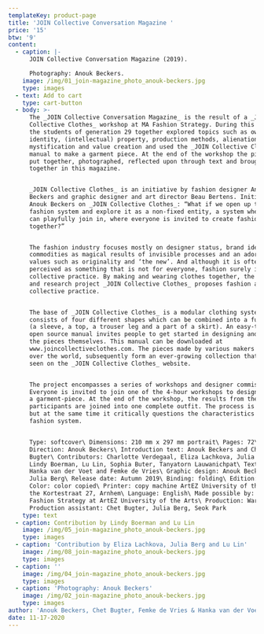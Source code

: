 ```yaml
---
templateKey: product-page
title: 'JOIN Collective Conversation Magazine '
price: '15'
btw: '9'
content:
  - caption: |-
      JOIN Collective Conversation Magazine (2019). 

      Photography: Anouk Beckers.
    image: /img/01_join-magazine_photo_anouk-beckers.jpg
    type: images
  - text: Add to cart
    type: cart-button
  - body: >-
      The _JOIN Collective Conversation Magazine_ is the result of a _JOIN
      Collective Clothes_ workshop at MA Fashion Strategy. During this workshop
      the students of generation 29 together explored topics such as ownership,
      identity, (intellectual) property, production methods, alienation,
      mystification and value creation and used the _JOIN Collective Clothes_
      manual to make a garment piece. At the end of the workshop the pieces were
      put together, photographed, reflected upon through text and brought
      together in this magazine.


      _JOIN Collective Clothes_ is an initiative by fashion designer Anouk
      Beckers and graphic designer and art director Beau Bertens. Initiator
      Anouk Beckers on _JOIN Collective Clothes_: “What if we open up the
      fashion system and explore it as a non-fixed entity, a system where people
      can playfully join in, where everyone is invited to create fashion
      together?”


      The fashion industry focuses mostly on designer status, brand identity,
      commodities as magical results of invisible processes and an adoration of
      values such as originality and ‘the new’. And although it is often
      perceived as something that is not for everyone, fashion surely is a
      collective practice. By making and wearing clothes together, the design
      and research project _JOIN Collective Clothes_ proposes fashion as a
      collective practice. 


      The base of _JOIN Collective Clothes_ is a modular clothing system that
      consists of four different shapes which can be combined into a full outfit
      (a sleeve, a top, a trouser leg and a part of a skirt). An easy-to-use
      open source manual invites people to get started in designing and making
      the pieces themselves. This manual can be downloaded at
      www.joincollectiveclothes.com. The pieces made by various makers from all
      over the world, subsequently form an ever-growing collection that can be
      seen on the _JOIN Collective Clothes_ website. 


      The project encompasses a series of workshops and designer commissions.
      Everyone is invited to join one of the 4-hour workshops to design and make
      a garment-piece. At the end of the workshop, the results from the
      participants are joined into one complete outfit. The process is playful,
      but at the same time it critically questions the characteristics of the
      fashion system.


      Type: softcover\ Dimensions: 210 mm x 297 mm portrait\ Pages: 72\ Art
      Direction: Anouk Beckers\ Introduction text: Anouk Beckers and Chet
      Bugter\ Contributors: Charlotte Verdegaal, Eliza Lachkova, Julia Berg,
      Lindy Boerman, Lu Lin, Sophia Buter, Tanyatorn Lauwanichpat\ Text editing:
      Hanka van der Voet and Femke de Vries\ Graphic design: Anouk Beckers and
      Julia Berg\ Release date: Autumn 2019\ Binding: folding\ Edition: 100\
      Color: color copied\ Printer: copy machine ArtEZ University of the Arts at
      the Kortestraat 27, Arnhem\ Language: English\ Made possible by: MA
      Fashion Strategy at ArtEZ University of the Arts\ Production: Warehouse\
      Production assistant: Chet Bugter, Julia Berg, Seok Park
    type: text
  - caption: Contribution by Lindy Boerman and Lu Lin
    image: /img/05_join-magazine_photo_anouk-beckers.jpg
    type: images
  - caption: 'Contribution by Eliza Lachkova, Julia Berg and Lu Lin'
    image: /img/08_join-magazine_photo_anouk-beckers.jpg
    type: images
  - caption: ''
    image: /img/04_join-magazine_photo_anouk-beckers.jpg
    type: images
  - caption: 'Photography: Anouk Beckers'
    image: /img/02_join-magazine_photo_anouk-beckers.jpg
    type: images
author: 'Anouk Beckers, Chet Bugter, Femke de Vries & Hanka van der Voet (eds.)'
date: 11-17-2020
---
```


